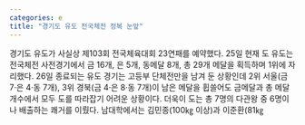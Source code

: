 ```yaml
---
categories: e
title: "경기도 유도 전국체전 정복 눈앞"
---
```

경기도 유도가 사실상 제103회 전국체육대회 23연패를 예약했다. 25일 현재 도 유도는 전국체전 사전경기에서 금 16개, 은 5개, 동메달 8개, 총 29개 메달을 획득하며 1위에 자리했다. 26일 종료되는 유도 경기는 고등부 단체전만을 남겨 둔 상황인데 2위 서울(금 7·은 4·동 7개), 3위 경북(금 4·은 8·동 7개)이 남은 메달을 휩쓸어도 금메달과 총 메달 개수에서 모두 도를 따라잡기 어려운 상황이다. 더욱이 도는 총 7명의 다관왕 중 6명이나 배출하는 쾌거를 이뤘다. 남대학에서는 김민종(100㎏ 이상)과 이준환(81㎏
